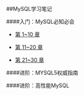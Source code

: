 ##MySQL学习笔记

####入门：MySQL必知必会
- [第 1~10 章](./MySQL_Crash_Course/Chapter1-10.md)

- [第 11~20 章](./MySQL_Crash_Course/Chapter11-20.md)

- [第 21~30 章](./MySQL_Crash_Course/Chapter21-30.md)

####进阶：MYSQL5权威指南

####进阶：高性能MySQL